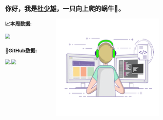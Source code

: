 ## 你好，我是<a href="shaoxiongdu.cn" target="_blank">杜少雄</a>，一只向上爬的蜗牛🐌。

<img align="right" alt="Writing Code" src="https://raw.githubusercontent.com/shaoxiongdu/ShaoxiongDu/main/coding.gif"  width="338" height="320" />

### 📈本周数据:

<img src="https://github-readme-stats.vercel.app/api/wakatime?username=shaoxiongdu&layout=compact">

### 🚩GitHub数据:

<a href="https://github-readme-stats.vercel.app/api?cache_seconds=1800&username=shaoxiongdu">
  <img align="center" src="https://github-readme-stats.vercel.app/api?hide_title=true&cache_seconds=1800&username=shaoxiongdu&hide_border=false&show_icons=true&include_all_commits=true&count_private=true&theme=buefy&locale=cn&line_height=20" />
</a>
<a href="https://github-readme-stats.vercel.app/api/top-langs/?layout=compact&username=shaoxiongdu">
  <img align="center" src="https://github-readme-stats.vercel.app/api/top-langs/?layout=compact&username=shaoxiongdu&hide_title=true&hide_border=false&line_height=20&theme=flag-india&locale=cn" />
</a>
